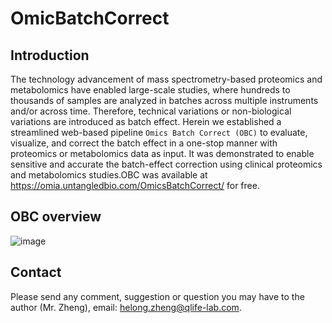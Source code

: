 # OmicBatchCorrect
## Introduction
The technology advancement of mass spectrometry-based proteomics and metabolomics have enabled large-scale studies, where hundreds to thousands of samples are analyzed in batches across multiple instruments and/or across time. Therefore, technical variations or non-biological variations are introduced as batch effect. Herein we established a streamlined web-based pipeline `Omics Batch Correct (OBC)` to evaluate, visualize, and correct the batch effect in a one-stop manner with proteomics or metabolomics data as input. It was demonstrated to enable sensitive and accurate the batch-effect correction using clinical proteomics and metabolomics studies.OBC was available at https://omia.untangledbio.com/OmicsBatchCorrect/ for free.
## OBC overview
![image](https://user-images.githubusercontent.com/54032059/209771596-e247cc5b-d9f1-498a-804d-f3d6359063ca.png)


## Contact
Please send any comment, suggestion or question you may have to the author (Mr. Zheng), email: helong.zheng@qlife-lab.com.
